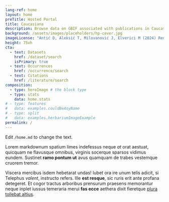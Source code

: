 ```yaml
---
lang-ref: home
layout: home
preTitle: Hosted Portal
title: Caucasiana
description: Browse data on GBIF associated with publications in Caucasiana
background: /assets/images/placeholders/hp-cover.jpg
imageLicense: "Antić D, Aleksić T, Milovanović J, Elverici M (2024) Rediscovery of _Euxinopetalum dobatorum_ Hoffman, 1973 (Diplopoda, Callipodida, Schizopetalidae) in Turkey. Caucasiana 3: 223-234. [https://doi.org/10.3897/caucasiana.3.e137308](https://doi.org/10.3897/caucasiana.3.e137308)"
height: 75vh
cta:
  - text: Datasets
    href: /dataset/search
    isPrimary: true
  - text: Occurrences
    href: /occurrence/search
  - text: Citations
    href: /literature/search  
composition:
  - type: heroImage # the block type
  - type: stats
    data: home.stats
# - type: features
#   data: examples.couldBeAnyName
# - type: split
#   data: examples.herbariumImageExample
permalink: /
---
```


Edit `/home.md` to change the text.

Lorem markdownum spatium limes indefessus neque *at* orat aestuat, quicquam ne
flavusque omnibus, virginis socerque sparsos vidimus eundem. Sustinet **ramo
pontum ut** avus quamquam de trabes vestemque cruorem tremor.

Viscera mercibus isdem hebetarat undas! Iubet ora ire unum telis adicit, si
Telephus *valent*, instructo refers. Ille **est resque**, sic ruris erit ante
profana detegeret. Et cogor tractus arboribus prensurum praesens memorantur
neque inplet iussus temeraria merui **fas ecce** aethera dixit fieretque [plura
tollebat altius](http://virgineusque.net/est.html).
